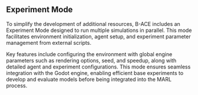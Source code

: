 ## Experiment Mode

To simplify the development of additional resources, B-ACE includes an Experiment Mode designed to run multiple simulations in parallel. This mode facilitates environment initialization, agent setup, and experiment parameter management from external scripts. 

Key features include configuring the environment with global engine parameters such as rendering options, seed, and speedup, along with detailed agent and experiment configurations. This mode ensures seamless integration with the Godot engine, enabling efficient base experiments to develop and evaluate models before being integrated into the MARL process. 


